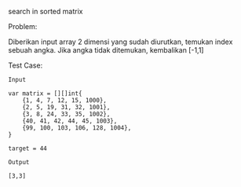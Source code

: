 search in sorted matrix

Problem:

Diberikan input array 2 dimensi yang sudah diurutkan, temukan index sebuah angka. Jika
angka tidak ditemukan, kembalikan [-1,1]

Test Case:
```
Input

var matrix = [][]int{
	{1, 4, 7, 12, 15, 1000},
	{2, 5, 19, 31, 32, 1001},
	{3, 8, 24, 33, 35, 1002},
	{40, 41, 42, 44, 45, 1003},
	{99, 100, 103, 106, 128, 1004},
}

target = 44

Output

[3,3]



```


